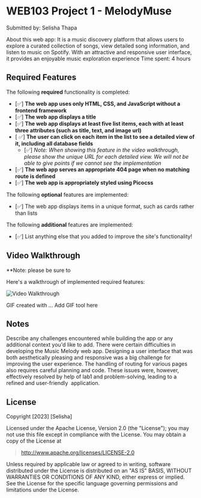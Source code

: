 # WEB103 Project 1 - MelodyMuse

Submitted by: Selisha Thapa

About this web app: It is a music discovery platform that allows users to explore a curated collection of songs, view detailed song information, and listen to music on Spotify. With an attractive and responsive user interface, it provides an enjoyable music exploration experience
Time spent: 4 hours

## Required Features

The following **required** functionality is completed:

<!-- Make sure to check off completed functionality below -->
- [✅] **The web app uses only HTML, CSS, and JavaScript without a frontend framework**
- [✅] **The web app displays a title**
- [✅] **The web app displays at least five list items, each with at least three attributes (such as title, text, and image url)**
- [ ✅] **The user can click on each item in the list to see a detailed view of it, including all database fields**
  - [✅] *Note: When showing this feature in the video walkthrough, please show the unique URL for each detailed view. We will not be able to give points if we cannot see the implementation* 
- [✅] **The web app serves an appropriate 404 page when no matching route is defined**
- [✅] **The web app is appropriately styled using Picocss**

The following **optional** features are implemented:

- [✅] The web app displays items in a unique format, such as cards rather than lists

The following **additional** features are implemented:

- [✅] List anything else that you added to improve the site's functionality!

## Video Walkthrough

**Note: please be sure to 

Here's a walkthrough of implemented required features:

<img src='http://i.imgur.com/link/to/your/gif/file.gif' title='Video Walkthrough' width='' alt='Video Walkthrough' />

<!-- Replace this with whatever GIF tool you used! -->
GIF created with ...  Add GIF tool here
<!-- Recommended tools:
[Kap](https://getkap.co/) for macOS
[ScreenToGif](https://www.screentogif.com/) for Windows
[peek](https://github.com/phw/peek) for Linux. -->

## Notes

Describe any challenges encountered while building the app or any additional context you'd like to add.
There were certain difficulties in developing the Music Melody web app. Designing a user interface that was both aesthetically pleasing and responsive was a big challenge for improving the user experience. The handling of routing for various pages also requires careful planning and code. These issues were, however, effectively resolved by help of lab1 and problem-solving, leading to a refined and user-friendly  application.

## License

Copyright [2023] [Selisha]

Licensed under the Apache License, Version 2.0 (the "License"); you may not use this file except in compliance with the License. You may obtain a copy of the License at

> http://www.apache.org/licenses/LICENSE-2.0

Unless required by applicable law or agreed to in writing, software distributed under the License is distributed on an "AS IS" BASIS, WITHOUT WARRANTIES OR CONDITIONS OF ANY KIND, either express or implied. See the License for the specific language governing permissions and limitations under the License.